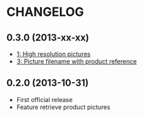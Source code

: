 # CHANGELOG

## 0.3.0 (2013-xx-xx)

- [1: High resolution pictures](https://github.com/belgattitude/openstore-client/issues/1)
- [3: Picture filename with product reference](https://github.com/belgattitude/openstore-client/issues/3)

## 0.2.0 (2013-10-31)

- First official release 
- Feature retrieve product pictures
